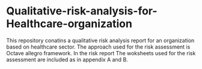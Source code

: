 # Qualitative-risk-analysis-for-Healthcare-organization


This repository conatins a qualitative risk analysis report for an organization based on healthcare sector. The approach used
for the risk assessment is Octave allegro framework. In the risk report The woksheets used for the risk assessment are included as
in appendix A and B.
